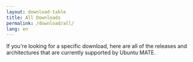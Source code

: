 ```yaml
---
layout: download-table
title: All Downloads
permalink: /download/all/
lang: en
---
```


If you're looking for a specific download, here are all of the releases and architectures
that are currently supported by Ubuntu MATE.
